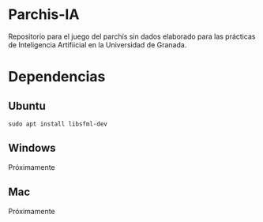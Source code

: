 # Parchis-IA
Repositorio para el juego del parchís sin dados elaborado para las prácticas de Inteligencia Artifiicial en la Universidad de Granada.


# Dependencias

## Ubuntu

`sudo apt install libsfml-dev`
  
## Windows

Próximamente
  
## Mac

Próximamente
